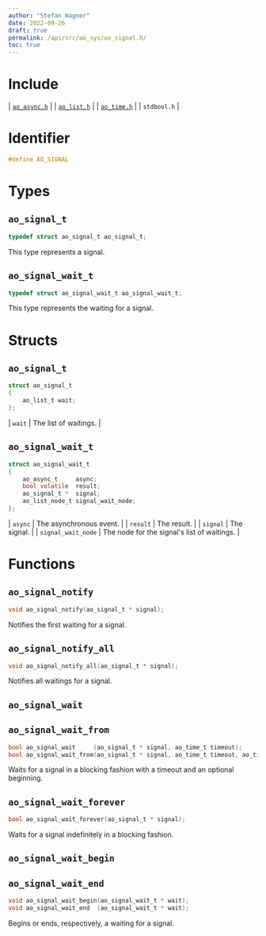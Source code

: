 ```yaml
---
author: "Stefan Wagner"
date: 2022-09-26
draft: true
permalink: /api/src/ao_sys/ao_signal.h/
toc: true
---
```


# Include

| [`ao_async.h`](ao_async.h.md) |
| [`ao_list.h`](../ao/ao_list.h.md) |
| [`ao_time.h`](ao_time.h.md) |
| `stdbool.h` |

# Identifier

```c
#define AO_SIGNAL
```

# Types

## `ao_signal_t`

```c
typedef struct ao_signal_t ao_signal_t;
```

This type represents a signal.

## `ao_signal_wait_t`

```c
typedef struct ao_signal_wait_t ao_signal_wait_t;
```

This type represents the waiting for a signal.

# Structs

## `ao_signal_t`

```c
struct ao_signal_t
{
    ao_list_t wait;
};
```

| `wait` | The list of waitings. |

## `ao_signal_wait_t`

```c
struct ao_signal_wait_t
{
    ao_async_t     async;
    bool volatile  result;
    ao_signal_t *  signal;
    ao_list_node_t signal_wait_node;
};
```

| `async` | The asynchronous event. |
| `result` | The result. |
| `signal` | The signal. |
| `signal_wait_node` | The node for the signal's list of waitings. |

# Functions

## `ao_signal_notify`

```c
void ao_signal_notify(ao_signal_t * signal);
```

Notifies the first waiting for a signal.

## `ao_signal_notify_all`

```c
void ao_signal_notify_all(ao_signal_t * signal);
```

Notifies all waitings for a signal.

## `ao_signal_wait`
## `ao_signal_wait_from`

```c
bool ao_signal_wait     (ao_signal_t * signal, ao_time_t timeout);
bool ao_signal_wait_from(ao_signal_t * signal, ao_time_t timeout, ao_time_t beginning);
```

Waits for a signal in a blocking fashion with a timeout and an optional beginning.

## `ao_signal_wait_forever`

```c
bool ao_signal_wait_forever(ao_signal_t * signal);
```

Waits for a signal indefinitely in a blocking fashion.

## `ao_signal_wait_begin`
## `ao_signal_wait_end`

```c
void ao_signal_wait_begin(ao_signal_wait_t * wait);
void ao_signal_wait_end  (ao_signal_wait_t * wait);
```

Begins or ends, respectively, a waiting for a signal.
